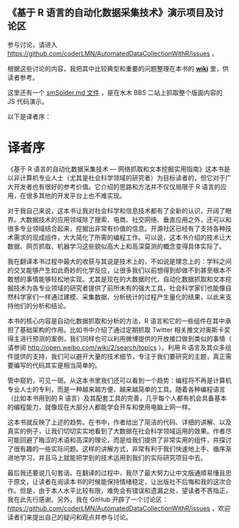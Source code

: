 ## 《基于 R 语言的自动化数据采集技术》演示项目及讨论区


参与讨论，请进入 https://github.com/coderLMN/AutomatedDataCollectionWithR/issues 。

根据这些讨论的内容，我把其中比较典型和重要的问题整理在本书的 [**wiki**](https://github.com/coderLMN/AutomatedDataCollectionWithR/wiki) 里，供读者参考。

这里还有一个 [smSpider.md 文件](https://github.com/coderLMN/AutomatedDataCollectionWithR/blob/master/smSpider.md) ，是在水木 BBS 二站上抓取整个版面内容的 JS 代码演示。

以下是译者序：


译者序
===

《基于 R 语言的自动化数据采集技术 — 网络抓取和文本挖掘实用指南》这本书是以非计算机专业人士（尤其是社会科学领域的研究者）为目标读者的，但它对于广大开发者也有很好的参考价值。它介绍的思路和方法并不仅仅局限于 R 语言的应用，在很多其他的开发平台上也不难实现。

对于我自己来说，这本书让我对社会科学和信息技术都有了全新的认识，开阔了眼界。大数据技术的应用领域除了搜索、电商、社交网络、垂直应用之外，还可以和很多专业领域结合起来，挖掘出非常有价值的信息。开源社区已经有了支持各种技术需求的现成组件，大大简化了所需的编程工作。可以说，这本书介绍的技术让大数据、网页抓取、机器学习这些貌似高大上和高深莫测的概念变得具体实际了。

我在翻译本书过程中最大的收获与其说是技术上的，不如说是理念上的：学科之间的交叉能够产生如此奇妙的化学反应，让很多我们以前想得到却做不到甚至根本不敢想的事情能够轻松地实现。尤其是现在的大数据时代，自动化数据抓取和文本挖掘技术为各专业领域的研究者提供了前所未有的强大工具，社会科学家们也能像自然科学家们一样通过建模、采集数据、分析统计的过程产生量化的结果，以此来支持他们的分析和结论。

本书的核心内容是自动化数据抓取和分析的方法，R 语言和它的一些组件在其中承担了基础架构的作用。比如书中介绍了通过定期抓取 Twitter 相关推文对奥斯卡奖得主进行预测的案例，我们同样也可以利用微博提供的开放接口做到类似的事情（ 请参阅 http://open.weibo.com/wiki/2/search/topics ）。利用 R 语言及其众多组件提供的支持，我们可以避开大量的技术细节，专注于我们要研究的主题，真正需要编写的代码其实是相当简单的。

管中窥豹，可见一斑。从这本书里我们还可以看到一个趋势：编程将不再是计算机专业人士的专利，而是一种越来越方便、越来越简单的工具。随着各种编程语言（比如本书用到的 R 语言）及其配套工具的完善，几乎每个人都有机会具备基本的编程能力，就像现在大部分人都能学会开车和使用电脑上网一样。

这本书就反映了上述的趋势。在书中，作者给出了简洁的代码、详细的讲解、以及真实的例子，让我们切切实实地看到了大数据在社会科学领域运用的效果。作者尽可能回避了晦涩的术语和高深的理论，而是给我们提供了非常实用的组件，并探讨了很有趣的一些实际问题。这样的讲解方式，非常有利于我们快速地上手、循序渐进地学习，并且马上就能把学到的技术运用到我们的实际研究项目中去。

最后我还要说几句套话。在翻译的过程中，我尽了最大努力让中文版通顺易懂且忠于原文，让读者在阅读本书的时候能保持情绪稳定，让出版社不后悔和我的这次合作。但是，由于本人水平比较有限，难免会有错误和遗漏之处，望读者不吝指正，我在此先行感谢。另外，我在 GitHub 开辟了一个讨论区：https://github.com/coderLMN/AutomatedDataCollectionWithR/issues ，欢迎读者们来提出自己的疑问和观点并参与讨论。
